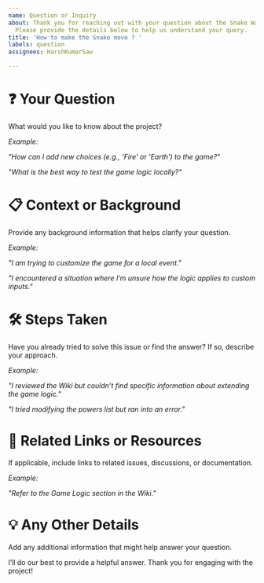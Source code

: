 ```yaml
---
name: Question or Inquiry
about: Thank you for reaching out with your question about the Snake Water Gun project!
  Please provide the details below to help us understand your query.
title: 'How to make the Snake move ? '
labels: question
assignees: HarshKumarSaw

---
```


# ❓ Your Question

What would you like to know about the project?

*Example:*

*"How can I add new choices (e.g., 'Fire' or 'Earth') to the game?"*

*"What is the best way to test the game logic locally?"*




# 📋 Context or Background

Provide any background information that helps clarify your question.

*Example:*

*"I am trying to customize the game for a local event."*

*"I encountered a situation where I’m unsure how the logic applies to custom inputs."*



# 🛠️ Steps Taken

Have you already tried to solve this issue or find the answer? If so, describe your approach.

*Example:*

*"I reviewed the Wiki but couldn’t find specific information about extending the game logic."*

*"I tried modifying the powers list but ran into an error."*

# 🔗 Related Links or Resources

If applicable, include links to related issues, discussions, or documentation.

*Example:*

*"Refer to the Game Logic section in the Wiki."*

# 💡 Any Other Details

Add any additional information that might help answer your question.



I’ll do our best to provide a helpful answer. Thank you for engaging with the project!
